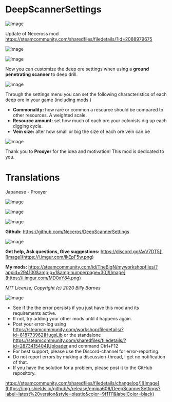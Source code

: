 # DeepScannerSettings

![Image](https://i.imgur.com/buuPQel.png)

Update of Neceross mod https://steamcommunity.com/sharedfiles/filedetails/?id=2088979675

![Image](https://i.imgur.com/pufA0kM.png)

	
![Image](https://i.imgur.com/Z4GOv8H.png)

Now you can customize the deep ore settings when using a **ground penetrating scanner** to deep drill.


![Image](https://i.imgur.com/g69KRUw.png)


Through the settings menu you can set the following characteristics of each deep ore in your game (including mods.)



- **Commonality:** how rare or common a resource should be compared to other resources. A weighted scale.
- **Resource amount:** set how much of each ore your colonists dig up each digging cycle.
- **Vein size:** alter how small or big the size of each ore vein can be




![Image](https://i.imgur.com/ldroDjl.png)


Thank you to **Proxyer** for the idea and motivation! This mod is dedicated to you.


# Translations

Japanese - Proxyer


![Image](https://i.imgur.com/36HgYSk.gif)



![Image](https://i.imgur.com/2Zpv4mk.png)


![Image](https://i.imgur.com/NpuFU7v.png)


**Github:** https://github.com/Neceros/DeepScannerSettings

![Image](https://i.imgur.com/s3KRLlu.gif)


**Get help, Ask questions, Give suggestions:**
https://discord.gg/AvV7DT5]![Image](https://i.imgur.com/lkEpF5w.png)


**My mods:**
https://steamcommunity.com/id/TheBigN/myworkshopfiles/?appid=294100&amp;p=1&amp;numperpage=30]![Image](https://i.imgur.com/MD0xY84.png)


*MIT License; Copyright (c) 2020 Billy Barnes*

![Image](https://i.imgur.com/PwoNOj4.png)



-  See if the the error persists if you just have this mod and its requirements active.
-  If not, try adding your other mods until it happens again.
-  Post your error-log using https://steamcommunity.com/workshop/filedetails/?id=818773962]HugsLib or the standalone https://steamcommunity.com/sharedfiles/filedetails/?id=2873415404]Uploader and command Ctrl+F12
-  For best support, please use the Discord-channel for error-reporting.
-  Do not report errors by making a discussion-thread, I get no notification of that.
-  If you have the solution for a problem, please post it to the GitHub repository.



https://steamcommunity.com/sharedfiles/filedetails/changelog/]![Image](https://img.shields.io/github/v/release/emipa606/DeepScannerSettings?label=latest%20version&style=plastic&color=9f1111&labelColor=black)

